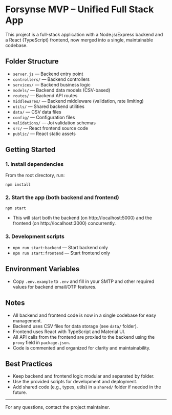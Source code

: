 # Forsynse MVP – Unified Full Stack App

This project is a full-stack application with a Node.js/Express backend and a React (TypeScript) frontend, now merged into a single, maintainable codebase.

## Folder Structure

- `server.js` — Backend entry point
- `controllers/` — Backend controllers
- `services/` — Backend business logic
- `models/` — Backend data models (CSV-based)
- `routes/` — Backend API routes
- `middlewares/` — Backend middleware (validation, rate limiting)
- `utils/` — Shared backend utilities
- `data/` — CSV data files
- `config/` — Configuration files
- `validations/` — Joi validation schemas
- `src/` — React frontend source code
- `public/` — React static assets

## Getting Started

### 1. Install dependencies

From the root directory, run:

```
npm install
```

### 2. Start the app (both backend and frontend)

```
npm start
```

- This will start both the backend (on http://localhost:5000) and the frontend (on http://localhost:3000) concurrently.

### 3. Development scripts

- `npm run start:backend` — Start backend only
- `npm run start:frontend` — Start frontend only

## Environment Variables

- Copy `.env.example` to `.env` and fill in your SMTP and other required values for backend email/OTP features.

## Notes

- All backend and frontend code is now in a single codebase for easy management.
- Backend uses CSV files for data storage (see `data/` folder).
- Frontend uses React with TypeScript and Material UI.
- All API calls from the frontend are proxied to the backend using the `proxy` field in `package.json`.
- Code is commented and organized for clarity and maintainability.

## Best Practices

- Keep backend and frontend logic modular and separated by folder.
- Use the provided scripts for development and deployment.
- Add shared code (e.g., types, utils) in a `shared/` folder if needed in the future.

---

For any questions, contact the project maintainer.
